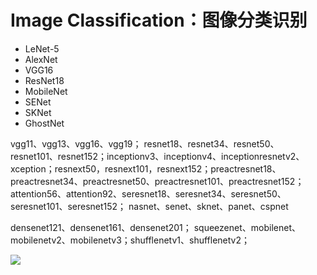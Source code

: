 
# Image Classification：图像分类识别

* LeNet-5
* AlexNet
* VGG16
* ResNet18
* MobileNet
* SENet
* SKNet
* GhostNet
 
 
 
 
 
 
 
 
 vgg11、vgg13、vgg16、vgg19； resnet18、resnet34、resnet50、resnet101、resnet152；inceptionv3、inceptionv4、inceptionresnetv2、xception；resnext50，resnext101，resnext152；preactresnet18、preactresnet34、preactresnet50、preactresnet101、preactresnet152；attention56、attention92、seresnet18、seresnet34、seresnet50、seresnet101、seresnet152；
nasnet、senet、sknet、panet、cspnet

 densenet121、densenet161、densenet201； squeezenet、mobilenet、mobilenetv2、mobilenetv3；shufflenetv1、shufflenetv2；
 
 ![](https://github.com/Eric3911/related-works-ch/blob/master/02_%E5%9B%BE%E5%83%8F%E5%9F%BA%E7%A1%80%E7%A0%94%E7%A9%B6%E5%8F%8A%E5%B7%A5%E7%A8%8B%E5%BA%94%E7%94%A8/01_%20%E5%9B%BE%E5%83%8F%E5%88%86%E7%B1%BB%E8%AF%86%E5%88%AB/A000001.jpg)







